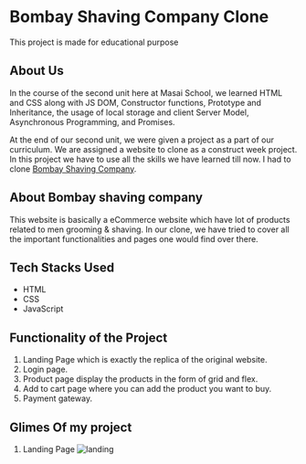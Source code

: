 # Bombay Shaving Company Clone
This project is made for educational purpose

## About Us
In the course of the second unit here at Masai School, we learned HTML and CSS along with JS DOM, Constructor functions, Prototype and Inheritance, the usage of local storage and client Server Model, Asynchronous Programming, and Promises.

At the end of our second unit, we were given a project as a part of our curriculum. We are assigned a website to clone as a construct week project. In this project we have to use all the skills we have learned till now. I had to clone [Bombay Shaving Company](https://bombayshavingcompany.com/).

## About Bombay shaving company
This website is basically a eCommerce website which have lot of products related to men grooming & shaving. In our clone, we have tried to cover all the important functionalities and pages one would find over there.

## Tech Stacks Used
- HTML
- CSS
- JavaScript

## Functionality of the Project
1. Landing Page which is exactly the replica of the original website.
2. Login page.
3. Product page display the products in the form of grid and flex.
4. Add to cart page where you can add the product you want to buy.
5. Payment gateway.

## Glimes Of my project

1. Landing Page
![landing]()
